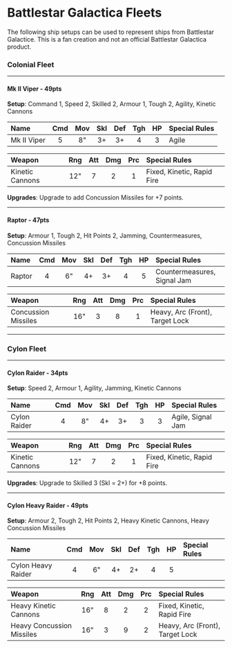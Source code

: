 # Battlestar Galactica Fleets

The following ship setups can be used to represent ships from Battlestar Galactice. This is a fan creation and not an official Battlestar Galactica product.

### Colonial Fleet

---

#### Mk II Viper - 49pts

**Setup**: Command 1, Speed 2, Skilled 2, Armour 1, Tough 2, Agility, Kinetic Cannons

| Name        | Cmd | Mov | Skl | Def | Tgh | HP  | Special Rules |
| :---------- | :-: | :-: | :-: | :-: | :-: | :-: | :------------ |
| Mk II Viper |  5  |  8" |  3+ |  3+ |  4  |  3  | Agile         |

| Weapon                    | Rng | Att | Dmg | Prc | Special Rules                   |
| :------------------------ | :-: | :-: | :-: | :-: | :------------------------------ |
| Kinetic Cannons           | 12" |  7  |  2  |  1  | Fixed, Kinetic, Rapid Fire      |

**Upgrades**: Upgrade to add Concussion Missiles for +7 points.

---

#### Raptor - 47pts

**Setup**: Armour 1, Tough 2, Hit Points 2, Jamming, Countermeasures, Concussion Missiles

| Name        | Cmd | Mov | Skl | Def | Tgh | HP  | Special Rules               |
| :---------- | :-: | :-: | :-: | :-: | :-: | :-: | :-------------------------- |
| Raptor      |  4  |  6" |  4+ |  3+ |  4  |  5  | Countermeasures, Signal Jam |

| Weapon                    | Rng | Att | Dmg | Prc | Special Rules                   |
| :------------------------ | :-: | :-: | :-: | :-: | :------------------------------ |
| Concussion Missiles       | 16" |  3  |  8  |  1  | Heavy, Arc (Front), Target Lock |

---

### Cylon Fleet

---

#### Cylon Raider - 34pts

**Setup**: Speed 2, Armour 1, Agility, Jamming, Kinetic Cannons

| Name                 | Cmd | Mov | Skl | Def | Tgh | HP  | Special Rules               |
| :------------------- | :-: | :-: | :-: | :-: | :-: | :-: | :-------------------------- |
| Cylon Raider         |  4  |  8" |  4+ |  3+ |  3  |  3  | Agile, Signal Jam           |

| Weapon                    | Rng | Att | Dmg | Prc | Special Rules                   |
| :------------------------ | :-: | :-: | :-: | :-: | :------------------------------ |
| Kinetic Cannons           | 12" |  7  |  2  |  1  | Fixed, Kinetic, Rapid Fire      |

**Upgrades**: Upgrade to Skilled 3 (Skl = 2+) for +8 points.

---

#### Cylon Heavy Raider - 49pts

**Setup**: Armour 2, Tough 2, Hit Points 2, Heavy Kinetic Cannons, Heavy Concussion Missiles

| Name               | Cmd | Mov | Skl | Def | Tgh | HP  | Special Rules         |
| :----------------- | :-: | :-: | :-: | :-: | :-: | :-: | :-------------------- |
| Cylon Heavy Raider |  4  |  6" |  4+ |  2+ |  4  |  5  |                       |

| Weapon                    | Rng | Att | Dmg | Prc | Special Rules                   |
| :------------------------ | :-: | :-: | :-: | :-: | :------------------------------ |
| Heavy Kinetic Cannons     | 16" |  8  |  2  |  2  | Fixed, Kinetic, Rapid Fire      |
| Heavy Concussion Missiles | 16" |  3  |  9  |  2  | Heavy, Arc (Front), Target Lock |